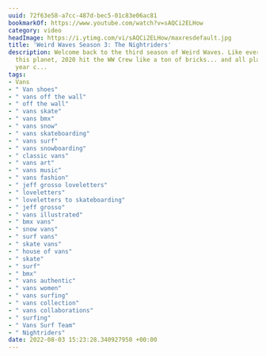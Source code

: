 ```yaml
---
uuid: 72f63e58-a7cc-487d-bec5-01c83e06ac81
bookmarkOf: https://www.youtube.com/watch?v=sAQCi2ELHow
category: video
headImage: https://i.ytimg.com/vi/sAQCi2ELHow/maxresdefault.jpg
title: 'Weird Waves Season 3: The Nightriders'
description: Welcome back to the third season of Weird Waves. Like everyone else on
  this planet, 2020 hit the WW Crew like a ton of bricks... and all plans for the
  year c...
tags:
- Vans
- " Van shoes"
- " vans off the wall"
- " off the wall"
- " vans skate"
- " vans bmx"
- " vans snow"
- " vans skateboarding"
- " vans surf"
- " vans snowboarding"
- " classic vans"
- " vans art"
- " vans music"
- " vans fashion"
- " jeff grosso loveletters"
- " loveletters"
- " loveletters to skateboarding"
- " jeff grosso"
- " vans illustrated"
- " bmx vans"
- " snow vans"
- " surf vans"
- " skate vans"
- " house of vans"
- " skate"
- " surf"
- " bmx"
- " vans authentic"
- " vans women"
- " vans surfing"
- " vans collection"
- " vans collaborations"
- " surfing"
- " Vans Surf Team"
- " Nightriders"
date: 2022-08-03 15:23:28.340927950 +00:00
---
```

